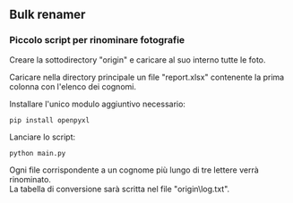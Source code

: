 ## Bulk renamer

### Piccolo script per rinominare fotografie

Creare la sottodirectory "origin" e caricare al suo interno tutte le foto.

Caricare nella directory principale un file "report.xlsx" contenente la prima colonna con l'elenco dei cognomi.

Installare l'unico modulo aggiuntivo necessario:

    pip install openpyxl

Lanciare lo script:

    python main.py

Ogni file corrispondente a un cognome più lungo di tre lettere verrà rinominato.  
La tabella di conversione sarà scritta nel file "origin\log.txt".


